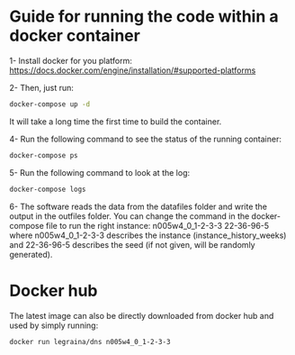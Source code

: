 # Guide for running the code within a docker container

1- Install docker for you platform: https://docs.docker.com/engine/installation/#supported-platforms

2- Then, just run:
````bash
docker-compose up -d
````
It will take a long time the first time to build the container.

4- Run the following command to see the status of the running container:
````bash
docker-compose ps
````

5- Run the following command to look at the log:
````bash
docker-compose logs
````

6- The software reads the data from the datafiles folder and write the output in the outfiles folder. You can change the command in the docker-compose file to run the right instance: n005w4_0_1-2-3-3 22-36-96-5 where n005w4_0_1-2-3-3 describes the instance (instance_history_weeks) and 22-36-96-5 describes the seed (if not given, will be randomly generated).

# Docker hub
The latest image can also be directly downloaded from docker hub and used by simply running:
````bash
docker run legraina/dns n005w4_0_1-2-3-3
````
